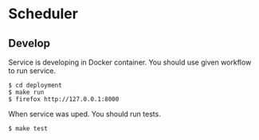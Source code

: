# Scheduler


## Develop

Service is developing in Docker container.
You should use given workflow to run service.
```
$ cd deployment
$ make run
$ firefox http://127.0.0.1:8000
```

When service was uped. You should run tests.
```
$ make test
```
